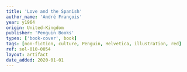 ```yaml
---
title: 'Love and the Spanish'
author_name: 'André François'
year: y1964
origin: United-Kingdom
publisher: 'Penguin Books'
types: ['book-cover', book]
tags: [non-fiction, culture, Penguin, Helvetica, illustration, red]
ref: sol-010-0054
layout: artifact
date_added: 2020-01-01
---
```


